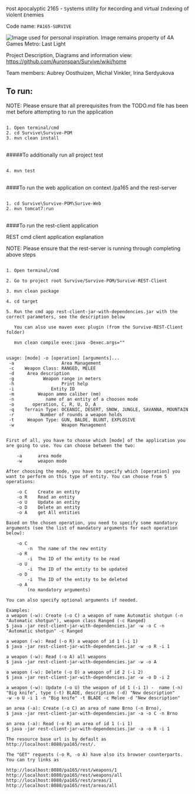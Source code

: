 `P`ost `A`pocalyptic 2165 - `S`ystems `U`tility for `R`ecording and `V`irtual `I`ndexing of `V`iolent `E`nemies

Code name: `PA165-SURVIVE`

![Image used for personal inspiration. Image remains property of 4A Games Metro: Last Light](http://www.doublejump.co/wp-content/uploads/2013/04/metrolastlight-header03-600x300.jpg)


Project Description, Diagrams and information view: 
https://github.com/Auronspan/Survive/wiki/home

Team members: 
Aubrey Oosthuizen,
Michal Vinkler,
Irina Serdyukova


## To run:

NOTE: Please ensure that all prerequisites from the TODO.md file has been met before attempting to run the application
<pre>
<code>
1. Open terminal/cmd
2. cd Survive\Survive-POM
3. mvn clean install
</code>
</pre>

#####To additionally run all project test

<pre>
<code>
4. mvn test
</code>
</pre>


####To run the web application on context /pa165 and the rest-server 

<pre>
<code>
1. cd Survive\Survive-POM\Surive-Web
2. mvn tomcat7:run 
</code>
</pre>


####To run the rest-client application


REST cmd client application explanation

NOTE: Please ensure that the rest-server is running through completing above steps

<pre>
<code>
1. Open terminal/cmd 

2. Go to project root Survive/Survive-POM/Survive-REST-Client

3. mvn clean package

4. cd target  

5. Run the cmd app rest-client-jar-with-dependencies.jar with the correct parameters, see the description below
   
   You can also use maven exec plugin (from the Survive-REST-Client folder)
   
   mvn clean compile exec:java -Dexec.args="<command line args>"


usage: [mode] -o [operation] [arguments]...
 -a                  Area Management
 -c <Weapon Class>   Weapon Class: RANGED, MELEE
 -d <Description>    Area description
 -g <range>          Weapon range in meters
 -h                  Print help
 -i <id>             Entity ID
 -m <caliber>        Weapon ammo caliber (mm)
 -n <name>           name of an entity of a choosen mode
 -o <operation>      operation, C, R, U, D, A
 -q <Area Terrain>   Terrain Type: OCEANIC, DESERT, SNOW, JUNGLE, SAVANNA, MOUNTAIN
 -r <rounds>         Number of rounds a weapon holds
 -t <Weapon Type>    Weapon Type: GUN, BALDE, BLUNT, EXPLOSIVE
 -w                  Weapon Management


First of all, you have to choose which [mode] of the application you are going to use. You can choose between the two:

    -a 		area mode
    -w 		weapon mode
	
After choosing the mode, you have to specify which [operation] you want to perform on this type of entity. You can choose from 5 operations:

    -o C  	Create an entity
    -o R  	Read an entity
	-o U  	Update an entity
	-o D  	Delete an entity
	-o A  	get All entities
	
Based on the chosen operation, you need to specify some mandatory arguments (see the list of mandatory arguments for each operation below):

    -o C 
		-n <name> The name of the new entity
    -o R 
        -i <id> The ID of the entity to be read
    -o U 
        -i <id> The ID of the entity to be updated
    -o D
        -i <id> The ID of the entity to be deleted
    -o A 
		(no mandatory arguments)
		
You can also specify optional arguments if needed.

Examples:
a weapon (-w): Create (-o C) a weapon of name Automatic shotgun (-n "Automatic shotgun"), weapon class Ranged (-c Ranged)
$ java -jar rest-client-jar-with-dependencies.jar -w -o C -n "Automatic shotgun" -c Ranged

a weapon (-w): Read (-o R) a weapon of id 1 (-i 1)
$ java -jar rest-client-jar-with-dependencies.jar -w -o R -i 1

a weapon (-w): Read (-o A) all weapons
$ java -jar rest-client-jar-with-dependencies.jar -w -o A

a weapon (-w): Delete (-o D) a weapon of id 2 (-i 2) 
$ java -jar rest-client-jar-with-dependencies.jar -w -o D -i 2

a weapon (-w): Update (-o U) the weapon of id 1 (-i 1) -  name (-n) "Big knife", type (-t) BLADE, description (-d) "New description"
-w -o U -i 1 -n "Big knife" -t BLADE -c Melee -d "New description"

an area (-a): Create (-o C) an area of name Brno (-n Brno),
$ java -jar rest-client-jar-with-dependencies.jar -a -o C -n Brno

an area (-a): Read (-o R) an area of id 1 (-i 1)
$ java -jar rest-client-jar-with-dependencies.jar -a -o R -i 1

The resource base url is by default as http://localhost:8080/pa165/rest/.

The "GET" requests (-o R, -o A) have also its browser counterparts. You can try links as

http://localhost:8080/pa165/rest/weapons/1 
http://localhost:8080/pa165/rest/weapons/all
http://localhost:8080/pa165/rest/areas/1 
http://localhost:8080/pa165/rest/areas/all	

